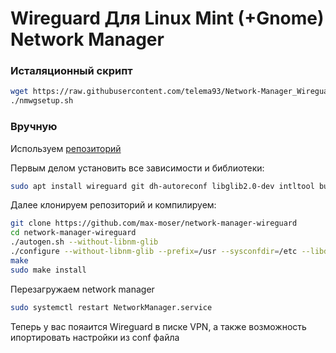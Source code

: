 Wireguard Для Linux Mint (+Gnome) Network Manager
=================================================

### Исталяционный скрипт

```bash
wget https://raw.githubusercontent.com/telema93/Network-Manager_Wireguard/master/nmwgsetup.sh
./nmwgsetup.sh
```
### Вручную

Используем [репозиторий](https://github.com/max-moser/network-manager-wireguard)

Первым делом установить все зависимости и библиотеки:

```bash
sudo apt install wireguard git dh-autoreconf libglib2.0-dev intltool build-essential libgtk-3-dev libnma-dev libsecret-1-dev network-manager-dev resolvconf
```
Далее клонируем репозиторий и компилируем:

```bash
git clone https://github.com/max-moser/network-manager-wireguard
cd network-manager-wireguard
./autogen.sh --without-libnm-glib
./configure --without-libnm-glib --prefix=/usr --sysconfdir=/etc --libdir=/usr/lib/x86_64-linux-gnu --libexecdir=/usr/lib/NetworkManager --localstatedir=/var
make   
sudo make install
```

Перезагружаем network manager

```bash
sudo systemctl restart NetworkManager.service
```
Теперь у вас пояаится Wireguard в писке VPN, а также возможность ипортировать настройки из conf файла
